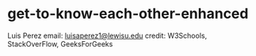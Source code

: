 # get-to-know-each-other-enhanced
Luis Perez email: luisaperez1@lewisu.edu
credit: W3Schools, StackOverFlow, GeeksForGeeks
